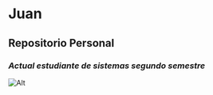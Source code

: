 # __Juan__
## Repositorio Personal
### _Actual estudiante de sistemas segundo semestre_
![Alt](https://e1.pxfuel.com/desktop-wallpaper/824/251/desktop-wallpaper-picsart-cb-edit-backgrounds-png-background-thumbnail.jpg)

<!--
**Meniche/Meniche** is a ✨ _special_ ✨ repository because its `README.md` (this file) appears on your GitHub profile.

Here are some ideas to get you started:

- 🔭 I’m currently studing ing the Universidad Mariana
- 🌱 I’m currently learning python and java
- 📫 How to reach me: juanmiguelzambrano2006@gmail.com
